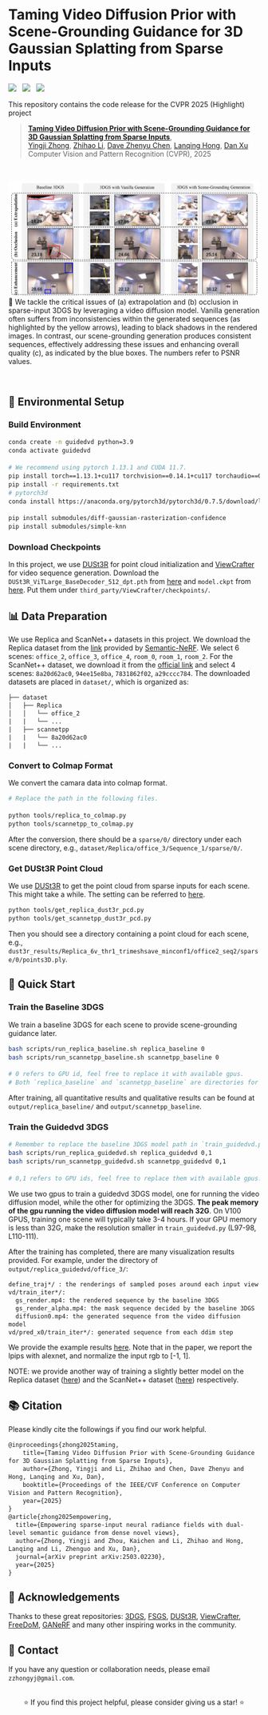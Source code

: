 # Taming Video Diffusion Prior with Scene-Grounding Guidance for 3D Gaussian Splatting from Sparse Inputs

<a href='https://openaccess.thecvf.com/content/CVPR2025/papers/Zhong_Taming_Video_Diffusion_Prior_with_Scene-Grounding_Guidance_for_3D_Gaussian_CVPR_2025_paper.pdf'><img src='https://img.shields.io/badge/CVPR-Highlight-red'></a> &nbsp; <a href='https://zhongyingji.github.io/guidevd-3dgs'><img src='https://img.shields.io/badge/Project-Page-Green'></a> &nbsp; <a href='https://arxiv.org/abs/2503.05082'><img src='https://img.shields.io/badge/arXiv-2503.05082-b31b1b.svg'></a> 

This repository contains the code release for the CVPR 2025 (Highlight) project 
> [**Taming Video Diffusion Prior with Scene-Grounding Guidance for 3D Gaussian Splatting from Sparse Inputs**](hhttps://arxiv.org/abs/2503.05082),  
> [Yingji Zhong](https://github.com/zhongyingji), [Zhihao Li](https://scholar.google.com/citations?user=4cuefJ0AAAAJ&hl=en), [Dave Zhenyu Chen](https://daveredrum.github.io/), [Lanqing Hong](https://racheltechie.github.io/), [Dan Xu](https://www.danxurgb.net/)  
> Computer Vision and Pattern Recognition (CVPR), 2025

<br/>

![Teaser Image](assets/teaser.png)
📖 We tackle the critical issues of (a) extrapolation and (b) occlusion in sparse-input 3DGS by leveraging a video diffusion model. Vanilla generation often suffers from inconsistencies within the generated sequences (as highlighted by the yellow arrows), leading to black shadows in the rendered images. In contrast, our scene-grounding generation produces consistent sequences, effectively addressing these issues and enhancing overall quality (c), as indicated by the blue boxes. The numbers refer to PSNR values.

<br/>

## 🔧 Environmental Setup
### Build Environment
```bash
conda create -n guidedvd python=3.9
conda activate guidedvd

# We recommend using pytorch 1.13.1 and CUDA 11.7. 
pip install torch==1.13.1+cu117 torchvision==0.14.1+cu117 torchaudio==0.13.1 --extra-index-url https://download.pytorch.org/whl/cu117
pip install -r requirements.txt
# pytorch3d
conda install https://anaconda.org/pytorch3d/pytorch3d/0.7.5/download/linux-64/pytorch3d-0.7.5-py39_cu117_pyt1131.tar.bz2

pip install submodules/diff-gaussian-rasterization-confidence
pip install submodules/simple-knn
```

### Download Checkpoints
In this project, we use [DUSt3R](https://github.com/naver/dust3r) for point cloud initialization and [ViewCrafter](https://github.com/Drexubery/ViewCrafter) for video sequence generation. Download the `DUSt3R_ViTLarge_BaseDecoder_512_dpt.pth` from [here](https://github.com/naver/dust3r) and `model.ckpt` from [here](https://huggingface.co/Drexubery/ViewCrafter_25/blob/main/model.ckpt). Put them under `third_party/ViewCrafter/checkpoints/`. 


## 📊 Data Preparation
We use Replica and ScanNet++ datasets in this project. We download the Replica dataset from the [link](https://www.dropbox.com/scl/fo/puh6djua6ewgs0afsswmz/AHiqYQQv7ydbWMcAULTZk1w/Replica_Dataset?dl=0&rlkey=ep5495umv628y2sk8hvnh8msc&subfolder_nav_tracking=1) provided by [Semantic-NeRF](https://github.com/Harry-Zhi/semantic_nerf). We select 6 scenes: `office_2`, `office_3`, `office_4`, `room_0`, `room_1`, `room_2`. For the ScanNet++ dataset, we download it from the [official link](https://kaldir.vc.in.tum.de/scannetpp/) and select 4 scenes: `8a20d62ac0`, `94ee15e8ba`, `7831862f02`, `a29cccc784`. The downloaded datasets are placed in `dataset/`, which is organized as:  
```
├── dataset                                                              
│   ├── Replica                                                                                                  
│   │   └── office_2                                                            
|   |   └── ...
|   ├── scannetpp
|   |   └── 8a20d62ac0
|   |   └── ...
```
### Convert to Colmap Format
We convert the camara data into colmap format. 
```bash
# Replace the path in the following files. 

python tools/replica_to_colmap.py
python tools/scannetpp_to_colmap.py
```
After the conversion, there should be a `sparse/0/` directory under each scene directory, e.g., `dataset/Replica/office_3/Sequence_1/sparse/0/`. 

### Get DUSt3R Point Cloud
We use [DUSt3R](https://github.com/naver/dust3r) to get the point cloud from sparse inputs for each scene. This might take a while. The setting can be referred to [here](https://github.com/zhongyingji/guidedvd-3dgs/blob/master/scene/dataset_readers.py#L339-L470). 
```bash
python tools/get_replica_dust3r_pcd.py
python tools/get_scannetpp_dust3r_pcd.py
```
Then you should see a directory containing a point cloud for each scene, e.g., `dust3r_results/Replica_6v_thr1_trimeshsave_minconf1/office2_seq2/sparse/0/points3D.ply`. 

## 🚀 Quick Start

### Train the Baseline 3DGS
We train a baseline 3DGS for each scene to provide scene-grounding guidance later. 
```bash
bash scripts/run_replica_baseline.sh replica_baseline 0
bash scripts/run_scannetpp_baseline.sh scannetpp_baseline 0

# 0 refers to GPU id, feel free to replace it with available gpus. 
# Both `replica_baseline` and `scannetpp_baseline` are directories for saving the outputs of the baseline model. You can change them to other names. 
```
After training, all quantitative results and qualitative results can be found at `output/replica_baseline/` and `output/scannetpp_baseline`. 

### Train the Guidedvd 3DGS

```bash
# Remember to replace the baseline 3DGS model path in `train_guidedvd.py` (L60-70) with the directory name that you used to save the baseline model!
bash scripts/run_replica_guidedvd.sh replica_guidedvd 0,1
bash scripts/run_scannetpp_guidedvd.sh scannetpp_guidedvd 0,1

# 0,1 refers to GPU ids, feel free to replace them with available gpus. 
```
We use two gpus to train a guidedvd 3DGS model, one for running the video diffusion model, while the other for optimizing the 3DGS. **The peak memory of the gpu running the video diffusion model will reach 32G**. On V100 GPUS, training one scene will typically take 3-4 hours. If your GPU memory is less than 32G, make the resolution smaller in `train_guidedvd.py` (L97-98, L110-111). 

After the training has completed, there are many visualization results provided. For example, under the directory of `output/replica_guidedvd/office_3/`: 
```
define_traj*/ : the renderings of sampled poses around each input view
vd/train_iter*/: 
  gs_render.mp4: the rendered sequence by the baseline 3DGS
  gs_render_alpha.mp4: the mask sequence decided by the baseline 3DGS
  diffusion0.mp4: the generated sequence from the video diffusion model
vd/pred_x0/train_iter*/: generated sequence from each ddim step
```

We provide the example results [here](./assets/results/). Note that in the paper, we report the lpips with alexnet, and normalize the input rgb to [-1, 1]. 

NOTE: we provide another way of training a slightly better model on the Replica dataset ([here](./assets/replica.md)) and the ScanNet++ dataset ([here](./assets/scannetpp.md)) respectively. 


## 📚 Citation
Please kindly cite the followings if you find our work helpful. 
```
@inproceedings{zhong2025taming,
    title={Taming Video Diffusion Prior with Scene-Grounding Guidance for 3D Gaussian Splatting from Sparse Inputs},
    author={Zhong, Yingji and Li, Zhihao and Chen, Dave Zhenyu and Hong, Lanqing and Xu, Dan},
    booktitle={Proceedings of the IEEE/CVF Conference on Computer Vision and Pattern Recognition},
    year={2025}
}
@article{zhong2025empowering,
  title={Empowering sparse-input neural radiance fields with dual-level semantic guidance from dense novel views},
  author={Zhong, Yingji and Zhou, Kaichen and Li, Zhihao and Hong, Lanqing and Li, Zhenguo and Xu, Dan},
  journal={arXiv preprint arXiv:2503.02230},
  year={2025}
}
```

## 🙏 Acknowledgements
Thanks to these great repositories: [3DGS](https://github.com/graphdeco-inria/gaussian-splatting), [FSGS](https://github.com/VITA-Group/FSGS), [DUSt3R](https://github.com/naver/dust3r), [ViewCrafter](https://github.com/Drexubery/ViewCrafter), [FreeDoM](https://github.com/yujiwen/FreeDoM), [GANeRF](https://github.com/barbararoessle/ganerf) and many other inspiring works in the community. 

## 📧 Contact
If you have any question or collaboration needs, please email `zzhongyj@gmail.com`.

<br/>
<div align="center">
⭐ If you find this project helpful, please consider giving us a star! ⭐
</div> 